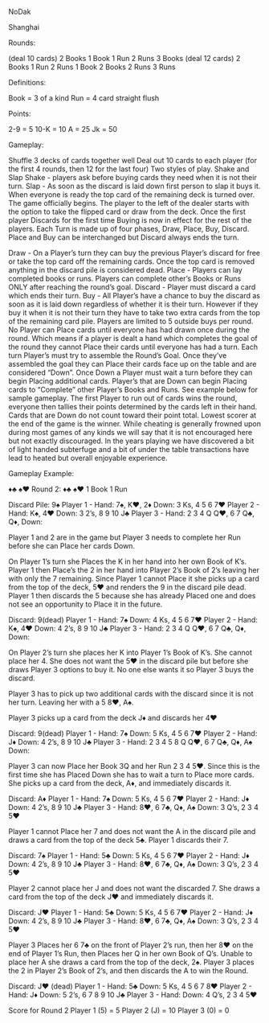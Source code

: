 NoDak

Shanghai

Rounds:

(deal 10 cards)
2 Books
1 Book 1 Run
2 Runs
3 Books
(deal 12 cards)
2 Books 1 Run
2 Runs 1 Book
2 Books 2 Runs
3 Runs

Definitions:

Book = 3 of a kind
Run = 4 card straight flush

Points:

2-9 = 5
10-K = 10
A = 25
Jk = 50

Gameplay:

Shuffle 3 decks of cards together well
Deal out 10 cards to each player (for the first 4 rounds, then 12 for the last four)
Two styles of play. Shake and Slap
Shake - players ask before buying cards they need when it is not their turn.
Slap - As soon as the discard is laid down first person to slap it buys it.
When everyone is ready the top card of the remaining deck is turned over.  The game officially begins.
The player to the left of the dealer starts with the option to take the flipped card or draw from the deck.
Once the first player Discards for the first time Buying is now in effect for the rest of the players.
Each Turn is made up of four phases, Draw, Place, Buy, Discard.  Place and Buy can be interchanged but Discard always ends the turn.


Draw - On a Player’s turn they can buy the previous Player’s discard for free or take the top card off the remaining cards.  Once the top card is removed anything in the discard pile is considered dead.
Place - Players can lay completed books or runs. Players can complete other’s Books or Runs ONLY after reaching the round’s goal.
Discard - Player must discard a card which ends their turn.
Buy - All Player’s have a chance to buy the discard as soon as it is laid down regardless of whether it is their turn.  However if they buy it when it is not their turn they have to take two extra cards from the top of the remaining card pile.  Players are limited to 5 outside buys per round.
No Player can Place cards until everyone has had drawn once during the round.
Which means if a player is dealt a hand which completes the goal of the round they cannot Place their cards until everyone has had a turn.
Each turn Player’s must try to assemble the Round’s Goal.  Once they’ve assembled the goal they can Place their cards face up on the table and are considered “Down”. Once Down a Player must wait a turn before they can begin Placing additional cards.
Player’s that are Down can begin Placing cards to “Complete” other Player’s Books and Runs.  See example below for sample gameplay.
The first Player to run out of cards wins the round, everyone then tallies their points determined by the cards left in their hand.  Cards that are Down do not count toward their point total.
Lowest scorer at the end of the game is the winner.
While cheating is generally frowned upon during most games of any kinds we will say that it is not encouraged here but not exactly discouraged.  In the years playing we have discovered a bit of light handed subterfuge and a bit of under the table transactions have lead to heated but overall enjoyable experience.


Gameplay Example:

♦♣ ♠♥ Round 2: ♦♣ ♠♥
1 Book 1 Run

Discard Pile: 9♠
Player 1 - Hand: 7♠, K♥, 2♦         Down: 3 Ks, 4 5 6 7♥
Player 2 - Hand: K♠, 4♥               Down: 3 2’s, 8 9 10 J♣
Player 3 - Hand: 2 3 4 Q Q♥, 6 7 Q♣, Q♦,      Down:

Player 1 and 2 are in the game but Player 3 needs to complete her Run before she can Place her cards Down.

On Player 1’s turn she Places the K in her hand into her own Book of K’s. Player 1 then Place’s the 2 in her hand into Player 2’s Book of 2’s leaving her with only the 7 remaining. Since Player 1 cannot Place it she picks up a card from the top of the deck, 5♥ and renders the 9 in the discard pile dead.  Player 1 then discards the 5 because she has already Placed one and does not see an opportunity to Place it in the future.

Discard: 9(dead)
Player 1 - Hand: 7♠        Down: 4 Ks, 4 5 6 7♥
Player 2 - Hand: K♠, 4♥               Down: 4 2’s, 8 9 10 J♣
Player 3 - Hand: 2 3 4 Q Q♥, 6 7 Q♣, Q♦,      Down:

On Player 2’s turn she places her K into Player 1’s Book of K’s.  She cannot place her 4.  She does not want the 5♥ in the discard pile but before she draws Player 3 options to buy it.  No one else wants it so Player 3 buys the discard.

Player 3 has to pick up two additional cards with the discard since it is not her turn. Leaving her with a 5 8♥, A♠.

Player 3 picks up a card from the deck J♦ and discards her 4♥

Discard: 9(dead)
Player 1 - Hand: 7♠        Down: 5 Ks, 4 5 6 7♥
Player 2 - Hand: J♦               Down: 4 2’s, 8 9 10 J♣
Player 3 - Hand: 2 3 4 5 8 Q Q♥, 6 7 Q♣, Q♦, A♠     Down:

Player 3 can now Place her Book 3Q and her Run 2 3 4 5♥.  Since this is the first time she has Placed Down she has to wait a turn to Place more cards. She picks up a card from the deck, A♦, and immediately discards it.

Discard:  A♦
Player 1 - Hand: 7♠        Down: 5 Ks, 4 5 6 7♥
Player 2 - Hand: J♦               Down: 4 2’s, 8 9 10 J♣
Player 3 - Hand: 8♥, 6 7♣, Q♦, A♠     Down: 3 Q’s, 2 3 4 5♥

Player 1 cannot Place her 7 and does not want the A in the discard pile and draws a card from the top of the deck 5♣.  Player 1 discards their 7.

Discard: 7♠
Player 1 - Hand: 5♣        Down: 5 Ks, 4 5 6 7♥
Player 2 - Hand: J♦               Down: 4 2’s, 8 9 10 J♣
Player 3 - Hand: 8♥, 6 7♣, Q♦, A♠     Down: 3 Q’s, 2 3 4 5♥

Player 2 cannot place her J and does not want the discarded 7.  She draws a card from the top of the deck J♥ and immediately discards it.

Discard: J♥
Player 1 - Hand: 5♣        Down: 5 Ks, 4 5 6 7♥
Player 2 - Hand: J♦               Down: 4 2’s, 8 9 10 J♣
Player 3 - Hand: 8♥, 6 7♣, Q♦, A♠     Down: 3 Q’s, 2 3 4 5♥

Player 3 Places her 6 7♣ on the front of Player 2’s run, then her 8♥ on the end of Player 1’s Run, then Places her Q in her own Book of Q’s.  Unable to place her A she draws a card from the top of the deck, 2♠.  Player 3 places the 2 in Player 2’s Book of 2’s, and then discards the A to win the Round.

Discard: J♥ (dead)
Player 1 - Hand: 5♣        Down: 5 Ks, 4 5 6 7 8♥
Player 2 - Hand: J♦               Down: 5 2’s, 6 7 8 9 10 J♣
Player 3 - Hand:         Down: 4 Q’s, 2 3 4 5♥

Score for Round 2
Player 1 (5) = 5
Player 2 (J) = 10
Player 3 (0) = 0
